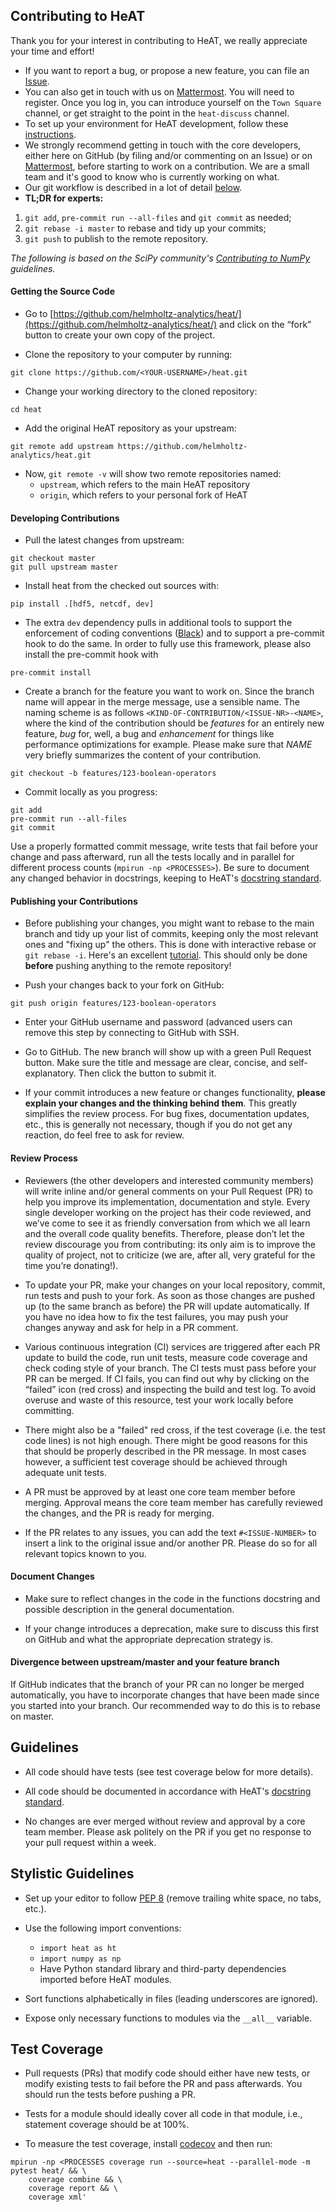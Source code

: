 ## Contributing to HeAT

Thank you for your interest in contributing to HeAT, we really appreciate your time and effort!
 * If you want to report a bug, or propose a new feature, you can file an [Issue](https://github.com/helmholtz-analytics/heat/issues/new/choose).
 * You can also get in touch with us on [Mattermost](https://mattermost-haf.fz-juelich.de/signup_email). You will need to register. Once you log in, you can introduce yourself on the `Town Square` channel, or get straight to the point in the `heat-discuss` channel.
 * To set up your environment for HeAT development, follow these [instructions](README.md#Hacking).
 * We strongly recommend getting in touch with the core developers, either here on GitHub (by filing and/or commenting on an Issue) or on [Mattermost](https://mattermost-haf.fz-juelich.de/signup_email), before starting to work on a contribution. We are a small team and it's good to know who is currently working on what.
 * Our git workflow is described in a lot of detail [below](#developing-contributions).
 * **TL;DR for experts:**
 1. `git add`, `pre-commit run --all-files` and `git commit` as needed;
 2. `git rebase -i master` to rebase and tidy up your commits;
 3. `git push` to publish to the remote repository.




*The following is based on the SciPy community's [Contributing to NumPy](https://numpy.org/doc/stable/dev/) guidelines.*

#### Getting the Source Code

* Go to [https://github.com/helmholtz-analytics/heat/](https://github.com/helmholtz-analytics/heat/) and click on the “fork” button to create your own copy of the project.

* Clone the repository to your computer by running:

```
git clone https://github.com/<YOUR-USERNAME>/heat.git
```

* Change your working directory to the cloned repository:

```
cd heat
```

* Add the original HeAT repository as your upstream:

```
git remote add upstream https://github.com/helmholtz-analytics/heat.git
```

* Now, `git remote -v` will show two remote repositories named:
    * `upstream`, which refers to the main HeAT repository
    * `origin`, which refers to your personal fork of HeAT

#### Developing Contributions

* Pull the latest changes from upstream:

```
git checkout master
git pull upstream master
```

* Install heat from the checked out sources with:

```
pip install .[hdf5, netcdf, dev]
```

* The extra `dev` dependency pulls in additional tools to support the enforcement
of coding conventions ([Black](https://github.com/psf/black)) and to support a
pre-commit hook to do the same. In order to fully use this framework, please
also install the pre-commit hook with

```
pre-commit install
````

* Create a branch for the feature you want to work on. Since the branch name will appear in the merge message, use a sensible name. The naming scheme is as follows `<KIND-OF-CONTRIBUTION/<ISSUE-NR>-<NAME>`, where the kind of the contribution should be *features* for an entirely new feature, *bug* for, well, a bug and *enhancement* for things like performance optimizations for example. Please make sure that *NAME* very briefly summarizes the content of your contribution.

```
git checkout -b features/123-boolean-operators
```

* Commit locally as you progress:

```
git add
pre-commit run --all-files
git commit
```
Use a properly formatted commit message, write tests that fail before your change and pass afterward, run all the tests locally and in parallel for different process counts (`mpirun -np <PROCESSES>`). Be sure to document any changed behavior in docstrings, keeping to HeAT's [docstring standard](https://github.com/helmholtz-analytics/heat/blob/504-docstring-formatting/doc/source/documentation_howto.rst).


#### Publishing your Contributions

* Before publishing your changes, you might want to rebase to the main branch and tidy up your list of commits, keeping only the most relevant ones and "fixing up" the others. This is done with interactive rebase or `git rebase -i`. Here's an excellent [tutorial](https://www.atlassian.com/git/tutorials/merging-vs-rebasing). This should only be done **before** pushing anything to the remote repository!

* Push your changes back to your fork on GitHub:

```
git push origin features/123-boolean-operators
```

* Enter your GitHub username and password (advanced users can remove this step by connecting to GitHub with SSH.

* Go to GitHub. The new branch will show up with a green Pull Request button. Make sure the title and message are clear, concise, and self-explanatory. Then click the button to submit it.

* If your commit introduces a new feature or changes functionality, **please explain your changes and the thinking behind them**. This greatly simplifies the review process. For bug fixes, documentation updates, etc., this is generally not necessary, though if you do not get any reaction, do feel free to ask for review.

#### Review Process

* Reviewers (the other developers and interested community members) will write inline and/or general comments on your Pull Request (PR) to help you improve its implementation, documentation and style. Every single developer working on the project has their code reviewed, and we’ve come to see it as friendly conversation from which we all learn and the overall code quality benefits. Therefore, please don’t let the review discourage you from contributing: its only aim is to improve the quality of project, not to criticize (we are, after all, very grateful for the time you’re donating!).

* To update your PR, make your changes on your local repository, commit, run tests and push to your fork. As soon as those changes are pushed up (to the same branch as before) the PR will update automatically. If you have no idea how to fix the test failures, you may push your changes anyway and ask for help in a PR comment.

* Various continuous integration (CI) services are triggered after each PR update to build the code, run unit tests, measure code coverage and check coding style of your branch. The CI tests must pass before your PR can be merged. If CI fails, you can find out why by clicking on the “failed” icon (red cross) and inspecting the build and test log. To avoid overuse and waste of this resource, test your work locally before committing.

* There might also be a "failed" red cross, if the test coverage (i.e. the test code lines) is not high enough. There might be good reasons for this that should be properly described in the PR message. In most cases however, a sufficient test coverage should be achieved through adequate unit tests.

* A PR must be approved by at least one core team member before merging. Approval means the core team member has carefully reviewed the changes, and the PR is ready for merging.

* If the PR relates to any issues, you can add the text `#<ISSUE-NUMBER>` to insert a link to the original issue and/or another PR. Please do so for all relevant topics known to you.

#### Document Changes

* Make sure to reflect changes in the code in the functions docstring and possible description in the general documentation.

* If your change introduces a deprecation, make sure to discuss this first on GitHub and what the appropriate deprecation strategy is.

#### Divergence between upstream/master and your feature branch

If GitHub indicates that the branch of your PR can no longer be merged automatically, you have to incorporate changes that have been made since you started into your branch. Our recommended way to do this is to rebase on master.

## Guidelines

* All code should have tests (see test coverage below for more details).

* All code should be documented in accordance with HeAT's [docstring standard](https://github.com/helmholtz-analytics/heat/blob/504-docstring-formatting/doc/source/documentation_howto.rst).

* No changes are ever merged without review and approval by a core team member. Please ask politely on the PR if you get no response to your pull request within a week.

## Stylistic Guidelines

* Set up your editor to follow [PEP 8](https://www.python.org/dev/peps/pep-0008/) (remove trailing white space, no tabs, etc.).

* Use the following import conventions:
    * `import heat as ht`
    * `import numpy as np`
    * Have Python standard library and third-party dependencies imported before HeAT modules.

* Sort functions alphabetically in files (leading underscores are ignored).

* Expose only necessary functions to modules via the `__all__` variable.

## Test Coverage

* Pull requests (PRs) that modify code should either have new tests, or modify existing tests to fail before the PR and pass afterwards. You should run the tests before pushing a PR.

* Tests for a module should ideally cover all code in that module, i.e., statement coverage should be at 100%.

* To measure the test coverage, install [codecov](https://github.com/codecov/codecov-python) and then run:

```
mpirun -np <PROCESSES coverage run --source=heat --parallel-mode -m pytest heat/ && \
    coverage combine && \
    coverage report && \
    coverage xml'
```
